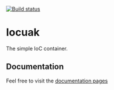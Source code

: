 [![Build status](https://github.com/cuaklabs/iocuak/workflows/ci/badge.svg)](https://github.com/cuaklabs/iocuak/workflows/ci/badge.svg)

# Iocuak

The simple IoC container.

## Documentation

Feel free to visit the [documentation pages](https://cuaklabs.github.io/iocuak-docs)
